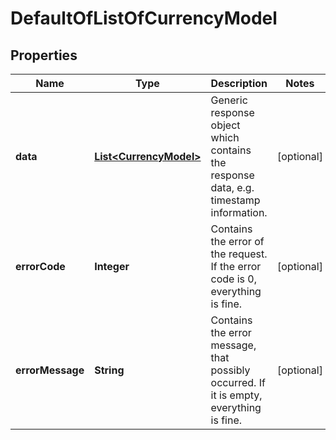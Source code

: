 
# DefaultOfListOfCurrencyModel

## Properties
Name | Type | Description | Notes
------------ | ------------- | ------------- | -------------
**data** | [**List&lt;CurrencyModel&gt;**](CurrencyModel.md) | Generic response object which contains the response data, e.g. timestamp information. |  [optional]
**errorCode** | **Integer** | Contains the error of the request. If the error code is 0, everything is fine. |  [optional]
**errorMessage** | **String** | Contains the error message, that possibly occurred. If it is empty, everything is fine. |  [optional]



